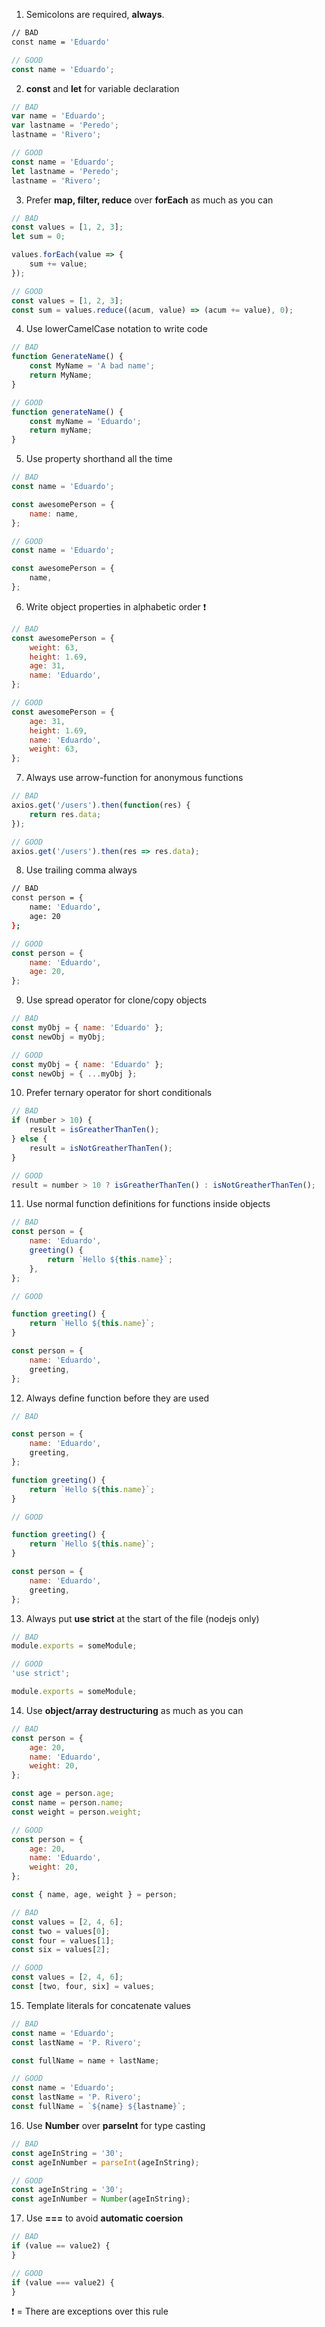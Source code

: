 1.  Semicolons are required, **always**.

```bash
// BAD
const name = 'Eduardo'
```

```javascript
// GOOD
const name = 'Eduardo';
```

2.  **const** and **let** for variable declaration

```javascript
// BAD
var name = 'Eduardo';
var lastname = 'Peredo';
lastname = 'Rivero';
```

```javascript
// GOOD
const name = 'Eduardo';
let lastname = 'Peredo';
lastname = 'Rivero';
```

3.  Prefer **map, filter, reduce** over **forEach** as much as you can

```javascript
// BAD
const values = [1, 2, 3];
let sum = 0;

values.forEach(value => {
	sum += value;
});
```

```javascript
// GOOD
const values = [1, 2, 3];
const sum = values.reduce((acum, value) => (acum += value), 0);
```

4.  Use lowerCamelCase notation to write code

```javascript
// BAD
function GenerateName() {
	const MyName = 'A bad name';
	return MyName;
}
```

```javascript
// GOOD
function generateName() {
	const myName = 'Eduardo';
	return myName;
}
```

5.  Use property shorthand all the time

```javascript
// BAD
const name = 'Eduardo';

const awesomePerson = {
	name: name,
};
```

```javascript
// GOOD
const name = 'Eduardo';

const awesomePerson = {
	name,
};
```

6.  Write object properties in alphabetic order ❗️

```javascript
// BAD
const awesomePerson = {
	weight: 63,
	height: 1.69,
	age: 31,
	name: 'Eduardo',
};
```

```javascript
// GOOD
const awesomePerson = {
	age: 31,
	height: 1.69,
	name: 'Eduardo',
	weight: 63,
};
```

7.  Always use arrow-function for anonymous functions

```javascript
// BAD
axios.get('/users').then(function(res) {
	return res.data;
});
```

```javascript
// GOOD
axios.get('/users').then(res => res.data);
```

8.  Use trailing comma always

```bash
// BAD
const person = {
	name: 'Eduardo',
	age: 20
};
```

```javascript
// GOOD
const person = {
	name: 'Eduardo',
	age: 20,
};
```

9.  Use spread operator for clone/copy objects

```javascript
// BAD
const myObj = { name: 'Eduardo' };
const newObj = myObj;
```

```javascript
// GOOD
const myObj = { name: 'Eduardo' };
const newObj = { ...myObj };
```

10. Prefer ternary operator for short conditionals

```javascript
// BAD
if (number > 10) {
	result = isGreatherThanTen();
} else {
	result = isNotGreatherThanTen();
}
```

```javascript
// GOOD
result = number > 10 ? isGreatherThanTen() : isNotGreatherThanTen();
```

11. Use normal function definitions for functions inside objects

```javascript
// BAD
const person = {
	name: 'Eduardo',
	greeting() {
		return `Hello ${this.name}`;
	},
};
```

```javascript
// GOOD

function greeting() {
	return `Hello ${this.name}`;
}

const person = {
	name: 'Eduardo',
	greeting,
};
```

12. Always define function before they are used

```javascript
// BAD

const person = {
	name: 'Eduardo',
	greeting,
};

function greeting() {
	return `Hello ${this.name}`;
}
```

```javascript
// GOOD

function greeting() {
	return `Hello ${this.name}`;
}

const person = {
	name: 'Eduardo',
	greeting,
};
```

13. Always put **use strict** at the start of the file (nodejs only)

```javascript
// BAD
module.exports = someModule;
```

```javascript
// GOOD
'use strict';

module.exports = someModule;
```

14. Use **object/array destructuring** as much as you can

```javascript
// BAD
const person = {
	age: 20,
	name: 'Eduardo',
	weight: 20,
};

const age = person.age;
const name = person.name;
const weight = person.weight;
```

```javascript
// GOOD
const person = {
	age: 20,
	name: 'Eduardo',
	weight: 20,
};

const { name, age, weight } = person;
```

```javascript
// BAD
const values = [2, 4, 6];
const two = values[0];
const four = values[1];
const six = values[2];
```

```javascript
// GOOD
const values = [2, 4, 6];
const [two, four, six] = values;
```

15. Template literals for concatenate values

```javascript
// BAD
const name = 'Eduardo';
const lastName = 'P. Rivero';

const fullName = name + lastName;
```

```javascript
// GOOD
const name = 'Eduardo';
const lastName = 'P. Rivero';
const fullName = `${name} ${lastname}`;
```

16. Use **Number** over **parseInt** for type casting

```javascript
// BAD
const ageInString = '30';
const ageInNumber = parseInt(ageInString);
```

```javascript
// GOOD
const ageInString = '30';
const ageInNumber = Number(ageInString);
```

17. Use **===** to avoid **automatic coersion**

```javascript
// BAD
if (value == value2) {
}
```

```javascript
// GOOD
if (value === value2) {
}
```

❗️ = There are exceptions over this rule
